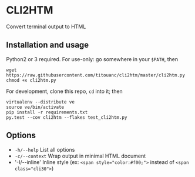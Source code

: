 # CLI2HTM
Convert terminal output to HTML

## Installation and usage

Python2 or 3 required. For use-only: go somewhere in your `$PATH`, then

	wget https://raw.githubusercontent.com/titouanc/cli2htm/master/cli2htm.py
	chmod +x cli2htm.py

For development, clone this repo, `cd` into it; then

	virtualenv --distribute ve
	source ve/bin/activate
	pip install -r requirements.txt
	py.test --cov cli2htm --flakes test_cli2htm.py

## Options

* `-h/--help` List all options
* `-c/--context` Wrap output in minimal HTML document
* '-I/--inline' Inline style (ex: `<span style="color:#f00;">` instead of `<span class="cli30">`)
